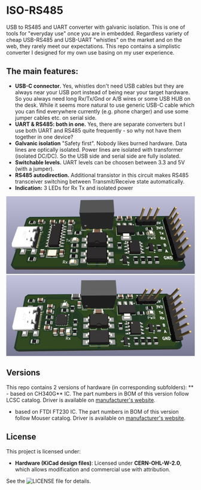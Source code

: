 # ISO-RS485
USB to RS485 and UART converter with galvanic isolation.
This is one of tools for "everyday use" once you are in embedded.
Regardless variety of cheap USB-RS485 and USB-UART "whistles" on the market and on the web, they rarely meet our expectations.
This repo contains a simplistic converter I designed for my own use basing on my user experience.

## The main features:
- **USB-C connector.** Yes, whistles don't need USB cables but they are always near your USB port instead of being near your target hardware. So you always need long Rx/Tx/Gnd or A/B wires or some USB HUB on the desk. While it seems more natural to use generic USB-C cable which you can find everywhere currently (e.g. phone charger) and use some jumper cables etc. on serial side.
- **UART & RS485: both in one.** Yes, there are separate converters but I use both UART and RS485 quite frequently - so why not have them together in one device?
- **Galvanic isolation** "Safety first". Nobody likes burned hardware. Data lines are optically isolated. Power lines are isolated with transformer (isolated DC/DC). So the USB side and serial side are fully isolated.
- **Switchable levels.** UART levels can be choosen between 3.3 and 5V (with a jumper).
- **RS485 autodirection.** Additional transistor in this circuit makes RS485 transceiver switching between Transmit/Receive state automatically.
- **Indication:** 3 LEDs for Rx Tx and isolated power


![image](IMG/CH340.jpg)
![image](IMG/FT230.jpg)


## Versions
This repo contains 2 versions of hardware (in corresponding subfolders):
** - based on CH340G** IC. The part numbers in BOM of this version follow LCSC catalog.
Driver is available on [manufacturer's website](https://www.wch-ic.com/products/CH340.html).
- based on FTDI FT230 IC. The part numbers in BOM of this version follow Mouser catalog.
Driver is available on [manufacturer's website](https://ftdichip.com/drivers/).

## License
This project is licensed under:
- **Hardware (KiCad design files)**: Licensed under **CERN-OHL-W-2.0**, which allows modification and commercial use with attribution.

See the ![LICENSE file](LICENSE) for details. 
